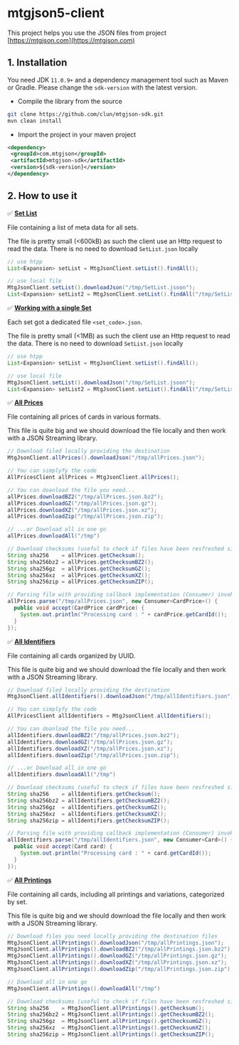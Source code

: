 # mtgjson5-client

This project helps you use the JSON files from project [https://mtgjson.com](https://mtgjson.com)


## 1. Installation

You need JDK `11.0.9+` and a dependency management tool such as Maven or Gradle. Please change the `sdk-version` with the latest version.

- Compile the library from the source

```bash
git clone https://github.com/clun/mtgjson-sdk.git
mvn clean install
```

- Import the project in your maven project

```xml
<dependency>
 <groupId>com.mtgjson</groupId>
 <artifactId>mtgjson-sdk</artifactId>
 <version>${sdk-version}</version>
</dependency>
```

## 2. How to use it

✅ **[Set List](https://mtgjson.com/downloads/all-files/#setlist)**

File containing a list of meta data for all sets.

The file is pretty small (<600kB) as such the client use an Http request to read the data. There is no need to download `SetList.json` locally

```java
// use htpp
List<Expansion> setList = MtgJsonClient.setList().findAll();

// use local file
MtgJsonClient.setList().downloadJson("/tmp/SetList.jsoon");
List<Expansion> setList2 = MtgJsonClient.setList().findAll("/tmp/SetList.jsoon");
```

✅ **[Working with a single Set](https://mtgjson.com/downloads/all-files/#setlist)**

Each set got a dedicated file `<set_code>.json`.

The file is pretty small (<1MB) as such the client use an Http request to read the data. There is no need to download `SetList.json` locally

```java
// use htpp
List<Expansion> setList = MtgJsonClient.setList().findAll();

// use local file
MtgJsonClient.setList().downloadJson("/tmp/SetList.jsoon");
List<Expansion> setList2 = MtgJsonClient.setList().findAll("/tmp/SetList.jsoon");
```



✅ **[All Prices](https://mtgjson.com/downloads/all-files/#allprices)**

File containing all prices of cards in various formats. 

This file is quite big and we should download the file locally and then work with a JSON Streaming library.


```java
// Download filed locally providing the destination
MtgJsonClient.allPrices().downloadJson("/tmp/allPrices.json");

// You can simplyfy the code
AllPricesClient allPrices = MtgJsonClient.allPrices();

// You can doanload the file you need...
allPrices.downloadBZ2("/tmp/allPrices.json.bz2");
allPrices.downloadGZ("/tmp/allPrices.json.gz");
allPrices.downloadXZ("/tmp/allPrices.json.xz");
allPrices.downloadZip("/tmp/allPrices.json.zip");

// ...or Download all in one go
allPrices.downloadAll("/tmp")

// Download checksums (useful to check if files have been resfreshed since last time)
String sha256    = allPrices.getChecksum();
String sha256bz2 = allPrices.getChecksumBZ2();
String sha256gz  = allPrices.getChecksumGZ();
String sha256xz  = allPrices.getChecksumXZ();
String sha256zip = allPrices.getChecksumZIP();

// Parsing file with providing callback implementation (Consumer) invoked for each entry
allPrices.parse("/tmp/allPrices.json", new Consumer<CardPrice>() {
  public void accept(CardPrice cardPrice) {
    System.out.println("Processing card : " + cardPrice.getCardId());
  } 
});
```


✅ **[All Identifiers](https://mtgjson.com/downloads/all-files/#allidentifiers)**

File containing all cards organized by UUID.

This file is quite big and we should download the file locally and then work with a JSON Streaming library.


```java
// Download filed locally providing the destination
MtgJsonClient.allIdentifiers().downloadJson("/tmp/allIdentifiers.json");

// You can simplyfy the code
AllPricesClient allIdentifiers = MtgJsonClient.allIdentifiers();

// You can doanload the file you need...
allIdentifiers.downloadBZ2("/tmp/allPrices.json.bz2");
allIdentifiers.downloadGZ("/tmp/allPrices.json.gz");
allIdentifiers.downloadXZ("/tmp/allPrices.json.xz");
allIdentifiers.downloadZip("/tmp/allPrices.json.zip");

// ...or Download all in one go
allIdentifiers.downloadAll("/tmp")

// Download checksums (useful to check if files have been resfreshed since last time)
String sha256    = allIdentifiers.getChecksum();
String sha256bz2 = allIdentifiers.getChecksumBZ2();
String sha256gz  = allIdentifiers.getChecksumGZ();
String sha256xz  = allIdentifiers.getChecksumXZ();
String sha256zip = allIdentifiers.getChecksumZIP();

// Parsing file with providing callback implementation (Consumer) invoked for each entry
allIdentifiers.parse("/tmp/allIdentifiers.json", new Consumer<Card>() {
  public void accept(Card card) {
    System.out.println("Processing card : " + card.getCardId());
  } 
});
```

✅ **[All Printings](https://mtgjson.com/downloads/all-files/#allprintings)**

File containing all cards, including all printings and variations, categorized by set. 

This file is quite big and we should download the file locally and then work with a JSON Streaming library.

```java
// Download files you need locally providing the destination files
MtgJsonClient.allPrintings().downloadJson("/tmp/allPrintings.json");
MtgJsonClient.allPrintings().downloadBZ2("/tmp/allPrintings.json.bz2");
MtgJsonClient.allPrintings().downloadGZ("/tmp/allPrintings.json.gz");
MtgJsonClient.allPrintings().downloadXZ("/tmp/allPrintings.json.xz");
MtgJsonClient.allPrintings().downloadZip("/tmp/allPrintings.json.zip");

// Download all in one go
MtgJsonClient.allPrintings().downloadAll("/tmp")

// Download checksums (useful to check if files have been resfreshed since last time)
String sha256    = MtgJsonClient.allPrintings().getChecksum();
String sha256bz2 = MtgJsonClient.allPrintings().getChecksumBZ2();
String sha256gz  = MtgJsonClient.allPrintings().getChecksumGZ();
String sha256xz  = MtgJsonClient.allPrintings().getChecksumXZ();
String sha256zip = MtgJsonClient.allPrintings().getChecksumZIP();

```

